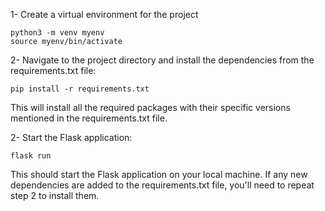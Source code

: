 1- Create a virtual environment for the project 

    python3 -m venv myenv
    source myenv/bin/activate

2- Navigate to the project directory and install the dependencies from the requirements.txt file:

    pip install -r requirements.txt

This will install all the required packages with their specific versions mentioned in the requirements.txt file.

2- Start the Flask application:

    flask run

This should start the Flask application on your local machine.
If any new dependencies are added to the requirements.txt file, you'll need to repeat step 2 to install them.